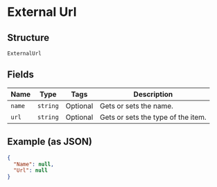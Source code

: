 
# External Url

## Structure

`ExternalUrl`

## Fields

| Name | Type | Tags | Description |
|  --- | --- | --- | --- |
| `name` | `string` | Optional | Gets or sets the name. |
| `url` | `string` | Optional | Gets or sets the type of the item. |

## Example (as JSON)

```json
{
  "Name": null,
  "Url": null
}
```

